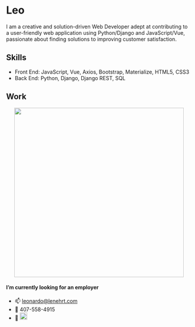 # Leo
I am a creative and solution-driven Web Developer adept at contributing to a user-friendly web application using Python/Django and JavaScript/Vue, passionate about finding solutions to improving customer satisfaction.

## Skills
* Front End: JavaScript, Vue, Axios, Bootstrap, Materialize, HTML5, CSS3
* Back End: Python, Django, Django REST, SQL

## Work

<p align="center">
  <img width="460" height="auto" src="https://github.com/lenehrt/CCC-Crypto-Portfolio/blob/main/CCC/CryptoWalletSite/static/images/CryptoPorfolio.gif">
</p>

#### I’m currently looking for an employer

- 📫 leonardo@lenehrt.com
- 📲 407-558-4915
- 📝 [<img src='https://cdn.jsdelivr.net/npm/simple-icons@3.0.1/icons/linkedin.svg' alt='linkedin' height='20'>](https://www.linkedin.com/in/lenehrt/)
